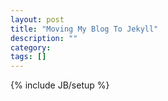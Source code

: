 ```yaml
---
layout: post
title: "Moving My Blog To Jekyll"
description: ""
category: 
tags: []
---
```

{% include JB/setup %}
